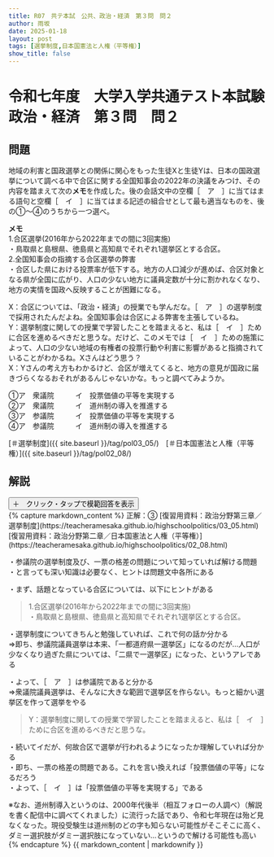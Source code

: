 ```yaml
---
title: R07　共テ本試　公共、政治・経済　第３問　問２
author: 雨坂
date: 2025-01-18
layout: post
tags: [選挙制度,日本国憲法と人権（平等権）]
show_title: false
---
```

  
# 令和七年度　大学入学共通テスト本試験　政治・経済　第３問　問２  
  
## 問題  
地域の利害と国政選挙との関係に関心をもった生徒Xと生徒Yは、日本の国政選挙について調べる中で合区に関する全国知事会の2022年の決議をみつけ、その内容を踏まえて次の**メモ**を作成した。後の会話文中の空欄［　ア　］に当てはまる語句と空欄［　イ　］に当てはまる記述の組合せとして最も適当なものを、後の①～④のうちから一つ選べ。  
  
**メモ**  
1.合区選挙(2016年から2022年までの間に3回実施)  
・鳥取県と島根県、徳島県と高知県でそれぞれ1選挙区とする合区。  
2.全国知事会の指摘する合区選挙の弊害  
・合区した県における投票率が低下する。地方の人口減少が進めば、合区対象となる県が全国に広がり、人口の少ない地方に議員定数が十分に割かれなくなり、地方の実情を国政へ反映することが困難になる。  
  
X：合区については、「政治・経済」の授業でも学んだな。［　ア　］の選挙制度で採用されたんだよね。全国知事会は合区による弊害を主張しているね。  
Y：選挙制度に関しての授業で学習したことを踏まえると、私は［　イ　］ために合区を進めるべきだと思うな。だけど、このメモでは［　イ　］ための施策によって、人口の少ない地域の有権者の投票行動や利害に影響があると指摘されていることがわかるね。Xさんはどう思う？  
X：Yさんの考え方もわかるけど、合区が増えてくると、地方の意見が国政に届きづらくなるおそれがあるんじゃないかな。もっと調べてみようか。  
  
①ア　衆議院　　　イ　投票価値の平等を実現する  
②ア　衆議院　　　イ　道州制の導入を推進する  
③ア　参議院　　　イ　投票価値の平等を実現する  
④ア　参議院　　　イ　道州制の導入を推進する  

[＃選挙制度]({{ site.baseurl }}/tag/pol03_05/)　[＃日本国憲法と人権（平等権）]({{ site.baseurl }}/tag/pol02_08/)  
  
## 解説  
<div class="collapsible">
  <button class="collapsible-button">＋　クリック・タップで模範回答を表示</button>
  <div class="collapsible-content">
    {% capture markdown_content %}
正解：③  
[復習用資料：政治分野第三章／選挙制度](https://teacheramesaka.github.io/highschoolpolitics/03_05.html)  
[復習用資料：政治分野第二章／日本国憲法と人権（平等権）](https://teacheramesaka.github.io/highschoolpolitics/02_08.html)  
  
・参議院の選挙制度及び、一票の格差の問題について知っていれば解ける問題  
・と言っても深い知識は必要なく、ヒントは問題文中各所にある  
  
・まず、話題となっている合区については、以下にヒントがある  
  
>1.合区選挙(2016年から2022年までの間に3回実施)  
>・鳥取県と島根県、徳島県と高知県でそれぞれ1選挙区とする合区。  
  
・選挙制度についてきちんと勉強していれば、これで何の話か分かる  
⇒即ち、参議院議員選挙は本来、「一都道府県一選挙区」になるのだが…人口が少なくなり過ぎた県については、「二県で一選挙区」になった、というアレである  
  
・よって、［　ア　］は参議院であると分かる  
⇒衆議院議員選挙は、そんなに大きな範囲で選挙区を作らない。もっと細かい選挙区を作って選挙をやる  
  
>Y：選挙制度に関しての授業で学習したことを踏まえると、私は［　イ　］ために合区を進めるべきだと思うな。  
  
・続いてイだが、何故合区で選挙が行われるようになったか理解していれば分かる  
・即ち、一票の格差の問題である。これを言い換えれば「投票価値の平等」になるだろう  
・よって、［　イ　］は「投票価値の平等を実現する」である  
  
※なお、道州制導入というのは、2000年代後半（相互フォローの人調べ）（解説を書く配信中に調べてくれました）に流行った話であり、令和七年現在は殆ど見なくなった。現役受験生は道州制のどの字も知らない可能性がそこそこに高く、ダミー選択肢がダミー選択肢になっていない…というので解ける可能性も高い  
    {% endcapture %}
    {{ markdown_content | markdownify }}
  </div>
</div>